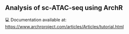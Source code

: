 ## Analysis of sc-ATAC-seq using ArchR

💻 Documentation available at: https://www.archrproject.com/articles/Articles/tutorial.html
